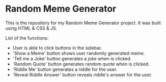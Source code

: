 # Random Meme Generator

This is the repository for my Random Meme Generator project. It was built using HTML & CSS & JS.

List of the functions:
- User is able to click buttons in the sidebar.
- 'Show a Meme' button shows user randomly generated meme.
- 'Tell me a Joke' button generates a joke when is clicked.
- 'Random Quote' button generates random quote when is clicked.
- 'Riddle Me' button generates a riddle for the user.
- 'Reveal Riddle Answer' button reveals riddle's answer for the user.